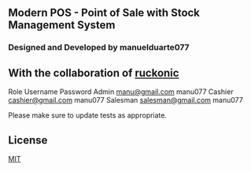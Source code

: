 ## Modern POS - Point of Sale with Stock Management System

### Designed and Developed by manuelduarte077

## With the collaboration of [ruckonic](https://github.com/ruckonic)


Role 	Username 	Password
Admin 	manu@gmail.com 	manu077
Cashier 	cashier@gmail.com 	manu077
Salesman 	salesman@gmail.com 	manu077

Please make sure to update tests as appropriate.

## License
[MIT](https://choosealicense.com/licenses/mit/)